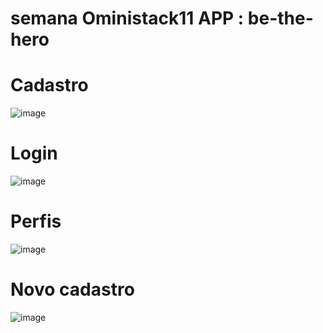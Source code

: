 # semana Oministack11 APP : be-the-hero

# Cadastro
![image](https://github.com/WallFerreira/semanaOministack11-be-the-hero-/assets/47425983/ed6cbb0d-c31a-4fb9-a853-3adfada60216)

# Login
![image](https://github.com/WallFerreira/semanaOministack11-be-the-hero-/assets/47425983/98675a70-5372-4326-8e5d-a9f3720e96e2)

# Perfis
![image](https://github.com/WallFerreira/semanaOministack11-be-the-hero-/assets/47425983/f22f80a0-7387-4119-a06d-7cf592868006)

# Novo cadastro

![image](https://github.com/WallFerreira/semanaOministack11-be-the-hero-/assets/47425983/352b0c13-9d66-4ce2-8e93-8b74c2494091)

